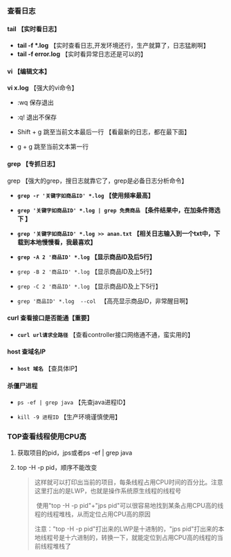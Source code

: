 ### 查看日志

#### tail 【实时看日志】

- **tail -f  \*.log** 【实时查看日志,开发环境还行，生产就算了，日志猛刷啊】
- **tail -f error.log** 【实时看异常日志还是可以的】



#### vi 【编辑文本】

**vi x.log** 【强大的vi命令】

- :wq 保存退出

- :q! 退出不保存

- Shift + g   跳至当前文本最后一行 【看最新的日志，都在最下面】

- g + g  跳至当前文本第一行



#### grep 【专抓日志】

grep 【强大的grep，搜日志就靠它了，grep是必备日志分析命令】

- **`grep -r '关键字如商品ID' *.log` 【使用频率最高】**

- **`grep '关键字如商品ID' *.log | grep 免费商品` 【条件结果中，在加条件筛选下 】**

- **`grep '关键字如商品ID' *.log >> anan.txt` 【相关日志输入到一个txt中，下载到本地慢慢看，我最喜欢】**

- **`grep -A 2 '商品ID' *.log` 【显示商品ID及后5行】**

- `grep -B 2 '商品ID' *.log` 【显示商品ID及上5行】

- `grep -C 2 '商品ID' *.log` 【显示商品ID及上下5行】

- `grep '商品ID' *.log  --col `  【高亮显示商品ID，非常醒目啊】



#### curl 查看接口是否能通【重要】

- **`curl url请求全路径`** 【查看controller接口网络通不通，蛮实用的】



#### host 查域名IP

- **`host 域名`** 【查具体IP】



#### **杀僵尸进程** 

- `ps -ef | grep java` 【先查java进程ID】

- `kill -9 进程ID` 【生产环境谨慎使用】



### TOP查看线程使用CPU高

1. 获取项目的pid，jps或者ps -ef | grep java

2. top -H -p pid，顺序不能改变

   > ​		这样就可以打印出当前的项目，每条线程占用CPU时间的百分比。注意这里打出的是LWP，也就是操作系统原生线程的线程号
   >
   > ​		使用"top -H -p pid"+"jps pid"可以很容易地找到某条占用CPU高的线程的线程堆栈，从而定位占用CPU高的原因
   >
   > 注意："top -H -p pid"打出来的LWP是十进制的，"jps pid"打出来的本地线程号是十六进制的，转换一下，就能定位到占用CPU高的线程的当前线程堆栈了